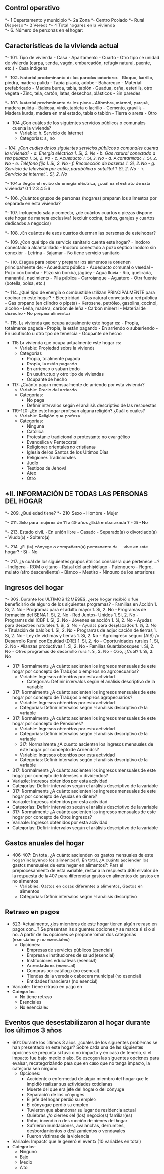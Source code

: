## Control operativo
*- 1 Departamento y municipio 
*- 2a Zona 
  *- Centro Poblado
  *- Rural Disperso
*- 2 Vereda 
*- 4 Total hogares en la vivienda  
*- 6. Número de personas en el hogar: 


## Características de la vivienda actual
*- 101.  Tipo de vivienda 
	- Casa
	- Apartamento
	- Cuarto
	- Otro tipo de unidad de vivienda (carpa, tienda, vagón, embarcación, refugio natural, puente, etc.) 
	- Casa indígena

*- 102. Material predominante de las paredes exteriores 
	- Bloque, ladrillo, piedra, madera pulida
	- Tapia pisada, adobe
	- Bahareque
	- Material prefabricado
	- Madera burda, tabla, tablón
	- Guadua, caña, esterilla, otro vegeta
	- Zinc, tela, cartón, latas, desechos, plásticos
	- Sin paredes

*- 103. Material predominante de los pisos 
	- Alfombra, mármol, parqué, madera pulida 
	- Baldosa, vinilo, tableta o ladrillo
	- Cemento, gravilla
	- Madera burda, madera en mal estado, tabla o tablón
	- Tierra o arena
	- Otro

- 104 ¿Con cuáles de los siguientes servicios públicos o comunales cuenta la vivienda?
  -  Variable: h. Servicio de Internet
  -  Categorías: sí, no

*- 104. ¿Con cuáles de los siguientes servicios públicos o comunales cuenta la vivienda?
	- a. Energía eléctrica   1. Si, 2. No
	- b. Gas natural conectado a red pública  1. Si, 2. No
	- c. Acueducto  1. Si, 2. No
	- d. Alcantarillado  1. Si, 2. No
	- e. Teléfono fijo   1. Si, 2. No
	- f. Recolección de basuras   1. Si, 2. No
	- g. Servicio de televisión por cable, parabólica o satelital  1. Si, 2. No
	- h. Servicio de internet  1. Si, 2. No*

*- 104.a Según el recibo de energía eléctrica, ¿cuál es el estrato de esta vivienda? 
   0   1   2   3   4   5   6

*- 106. ¿Cuántos grupos de personas (hogares) preparan los alimentos por separado en esta vivienda? 

*- 107. Incluyendo sala y comedor, ¿de cuántos cuartos o piezas dispone este hogar de manera exclusiva? (excluir cocina, baños, garajes y cuartos dedicados a negocios) 

*- 108. ¿En cuántos de esos cuartos duermen las personas de este hogar?

*- 109. ¿Con qué tipo de servicio sanitario cuenta este hogar?
	- Inodoro conectado a alcantarillado
	- Inodoro conectado a pozo séptico Inodoro sin conexión 
	- Letrina
	- Bajamar
	- No tiene servicio sanitario

*- 110. El agua para beber y preparar los alimentos la obtienen principalmente de:
	- Acueducto público
	- Acueducto comunal o veredal
	- Pozo con bomba
	- Pozo sin bomba, jagüey
	- Agua lluvia
	- Río, quebrada, manantial, nacimiento
	- Pila pública
	- Carrotanque
	- Aguatero
	- Otra fuente (botella, bolsa, etc.)

*- 114. ¿Qué tipo de energía o combustible utilizan PRINCIPALMENTE para cocinar en este hogar? 
	- Electricidad
	- Gas natural conectado a red pública
	- Gas propano (en cilindro o pipeta)
	- Kerosene, petróleo, gasolina, cocinol, alcoho
	- Leña, madera, carbón de leña
	- Carbón mineral
	- Material de desecho
	- No prepara alimentos

 *- 115. La vivienda que ocupa actualmente este hogar es:
	- Propia, totalmente pagada
	- Propia, la están pagando 
	- En arriendo o subarriendo 
	- En usufructo u otro tipo de tenencia 
	- Ocupante de hecho

- 115 La vivienda que ocupa actualmente este hogar es:
  - Variable: Propiedad sobre la vivienda
  - Categorías
    - Propia, totalmente pagada
    - Propia, la están pagando
    - En arriendo o subarriendo
    - En usufructuo y otro tipo de viviendas
    - Ocupante de hecho
- 117: ¿Cuánto pagan mensualmente de arriendo por esta vivienda?
  - Variable: Precio del arriendo
  - Categorías:
    - No paga
    - Definir intervalos según el análisis descriptivo de las respuestas
- 119-120: ¿En este hogar profesan alguna religión? ¿Cuál o cuáles?
  - Variable: Religión que profesa
  - Categorías:
    - Ninguna
    - Católica
    - Protestante tradicional o protestante no evangélico
    - Evangélica y Pentecostal
    - Religiones orientales no cristianas
    - Iglesia de los Santos de los Últimos Días
    - Religiones Tradicionales
    - Judío
    - Testigos de Jehová
    - Ateo
    - Otro

## *II. INFORMACIÓN DE TODAS LAS PERSONAS DEL HOGAR

*- 209. ¿Qué edad tiene?
*- 210. Sexo 
	- Hombre
	- Mujer

*- 211. Sólo para mujeres de 11 a 49 años ¿Está embarazada ?
	- Si
	- No

*- 213. Estado civil. 
 	- En unión libre 
 	- Casado 
 	- Separado(a) o divorciado(a) 
 	- Viudo(a)
 	- Soltero(a)

*- 214. ¿El (la) cónyuge o compañero(a) permanente de … vive en este hogar? 
	- Si
	- No

*- 217. ¿A cuál de los siguientes grupos étnicos considera que pertenece …?
 	- Indígena 
 	- ROM o gitano
 	-  Raizal del archipiélago 
 	-   Palenquero 
 	-   Negro, mulato (afro descendiente) 
 	-   Blanco 
 	-   Mestizo
 	-    Ninguno de los anteriores
 	
## Ingresos del hogar
*- 303.  Durante los ÚLTIMOS 12 MESES, ¿este hogar recibió o fue beneficiario de alguno de los siguientes programas?
	- Familias en Acción 1. Si, 2. No
	- Programas para el adulto mayor  1. Si, 2. No
	- Programas de formación del SENA  1. Si, 2. No
	- Red Juntos- Unidos 1. Si, 2. No
	- Programas del ICBF 1. Si, 2. No
	- Jóvenes en acción  1. Si, 2. No
	- Ayudas para desastres naturales 1. Si, 2. No
	- Ayudas para desplazados 1. Si, 2. No
	- Titulación de baldíos 1. Si, 2. No
	- Programas de adjudicación de tierras 1. Si, 2. No
	- Ley de víctimas y tierras 1. Si, 2. No
	- Agroingreso seguro (AIS) /o Desarrollo Rural con Equidad (DRE) 1. Si, 2. No
	- Oportunidades rurales 1. Si, 2. No
	- Alianzas productivas 1. Si, 2. No
	- Familias Guardabosques 1. Si, 2. No
	- Otros programas de desarrollo rura 1. Si, 2. No
	- Otro, ¿Cuál? 1. Si, 2. No

- 317: Normalmente ¿A cuánto ascienten los ingresos mensuales de este hogar por concepto de Trabajos o empleos no agropecuarios?
  - Variable: Ingresos obtenidos por esta actividad
	  - Categorías: Definir intervalos según el análisis descriptivo de la variable
- 317: Normalmente ¿A cuánto ascienten los ingresos mensuales de este hogar por concepto de Trabajos o empleos agropecuarios?
  - Variable: Ingresos obtenidos por esta actividad
  - Categorías: Definir intervalos según el análisis descriptivo de la variable
- 317: Normalmente ¿A cuánto ascienten los ingresos mensuales de este hogar por concepto de Pensiones?
  - Variable: Ingresos obtenidos por esta actividad
  - Categorías: Definir intervalos según el análisis descriptivo de la variable
  - 317: Normalmente ¿A cuánto ascienten los ingresos mensuales de este hogar por concepto de Arriendos?
  - Variable: Ingresos obtenidos por esta actividad
  - Categorías: Definir intervalos según el análisis descriptivo de la variable
- 317: Normalmente ¿A cuánto ascienten los ingresos mensuales de este hogar por concepto de Intereses o dividendos?
- Variable: Ingresos obtenidos por esta actividad
- Categorías: Definir intervalos según el análisis descriptivo de la variable
 - 317: Normalmente ¿A cuánto ascienten los ingresos mensuales de este hogar por concepto de Ayudas en dinero?
  - Variable: Ingresos obtenidos por esta actividad
  - Categorías: Definir intervalos según el análisis descriptivo de la variable
 - 317: Normalmente ¿A cuánto ascienten los ingresos mensuales de este hogar por concepto de Otros ingresos?
  - Variable: Ingresos obtenidos por esta actividad
  - Categorías: Definir intervalos según el análisis descriptivo de la variable
## Gastos anuales del hogar
 - 406-407: En total, ¿A cuánto ascienden los gastos mensuales de este hogar(incluyendo los alimentos)?, En total, ¿A cuánto ascienden los gastos mensuales de este hogar en alimentos?:
   Para el preprocesamiento de esta variable, restar a la respuesta 406 el valor de la respuesta de la 407 para diferenciar gastos en alimentos de gastos en no alimentos
   - Variables: Gastos en cosas diferentes a alimentos, Gastos en alimentos
   - Categorías: Definir intervalos según el análisis descriptivo
   
## Retraso en pagos
- 523: Actualmente, ¿los miembros de este hogar tienen algún retraso en pagos con...?
  Se presentan las siguentes opciones y se marca si sí o si no. A partir de las opciones se propone tomar dos categorías (esenciales y no esenciales).
  - Opciones:
    - Empresas de servicios públicos (esencial)
    - Empresa o instituciones de salud (esencial)
    - Instituciones educativas (esencial)
    - Arrendadores (esencial)
    - Compras por catálogo (no esencial)
    - Tiendas de la vereda o cabecera municipal (no esencial)
    - Entidades financieras (no esencial)
- Variable: Tiene retraso en pago en
- Categorías:
  - No tiene retraso
  - Esenciales
  - No esenciales
## Eventos que desestabilizaron al hogar durante los últimos 3 años
- 601: Durante los últimos 3 años, ¿cuáles de los siguientes problemas se han presentado en este hogar?
  Sobre cada una de las siguientes opciones se pregunta si tuvo o no impacto y en caso de tenerlo, si el impacto fue bajo, medio o alto. Se escogen las siguientes opciones para evaluar, recategorizándo para que en caso que no tenga impacto, la categoría sea ninguno
  - Opciones: 
    - Accidente o enfermedad de algún miembro del hogar que le impidió realizar sus actividades cotidianas
    - Muerte del que era jefe del hogar o del cónyuge
    - Separación de los cónyuges
    - El jefe del hogar perdió su empleo
    - El cónyugue perdió su empleo
    - Tuvieron que abandonar su lugar de residencia actual
    - Quiebras y/o cierres del (los) negocio(s) familiar(es)
    - Robo, incendio o destrucción de bienes del hogar
    - Sufrieron inundaciones, avalanchas, derrumbes, desbordamientos o deslizamientos o vendavales
    - Fueron víctimas de la violencia
- Variable: Impacto que le generó el evento (10 variables en total)
- Categorías: 
  - Ninguno
  - Bajo
  - Medio
  - Alto
